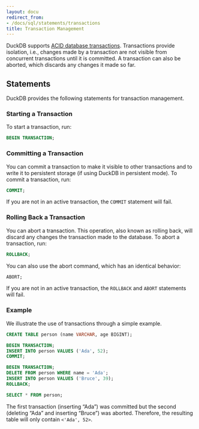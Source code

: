 ```yaml
---
layout: docu
redirect_from:
- /docs/sql/statements/transactions
title: Transaction Management
---
```


DuckDB supports [ACID database transactions](https://en.wikipedia.org/wiki/Database_transaction).
Transactions provide isolation, i.e., changes made by a transaction are not visible from concurrent transactions until it is committed.
A transaction can also be aborted, which discards any changes it made so far.

## Statements

DuckDB provides the following statements for transaction management.

### Starting a Transaction

To start a transaction, run:

```sql
BEGIN TRANSACTION;
```

### Committing a Transaction

You can commit a transaction to make it visible to other transactions and to write it to persistent storage (if using DuckDB in persistent mode).
To commit a transaction, run:

```sql
COMMIT;
```

If you are not in an active transaction, the `COMMIT` statement will fail.

### Rolling Back a Transaction

You can abort a transaction.
This operation, also known as rolling back, will discard any changes the transaction made to the database.
To abort a transaction, run:

```sql
ROLLBACK;
```

You can also use the abort command, which has an identical behavior:

```sql
ABORT;
```

If you are not in an active transaction, the `ROLLBACK` and `ABORT` statements will fail.

### Example

We illustrate the use of transactions through a simple example.

```sql
CREATE TABLE person (name VARCHAR, age BIGINT);

BEGIN TRANSACTION;
INSERT INTO person VALUES ('Ada', 52);
COMMIT;

BEGIN TRANSACTION;
DELETE FROM person WHERE name = 'Ada';
INSERT INTO person VALUES ('Bruce', 39);
ROLLBACK;

SELECT * FROM person;
```

The first transaction (inserting “Ada”) was committed but the second (deleting “Ada” and inserting “Bruce”) was aborted.
Therefore, the resulting table will only contain `<'Ada', 52>`.
